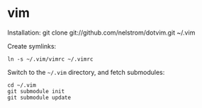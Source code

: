 vim
===

Installation:
  git clone git://github.com/nelstrom/dotvim.git ~/.vim

Create symlinks:

	ln -s ~/.vim/vimrc ~/.vimrc

Switch to the `~/.vim` directory, and fetch submodules:

	cd ~/.vim
	git submodule init
	git submodule update